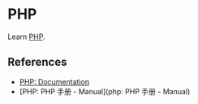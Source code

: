 # PHP

Learn [PHP](https://www.php.net/).

## References

- [PHP: Documentation](https://www.php.net/docs.php)
- [PHP: PHP 手册 - Manual](php: PHP 手册 - Manual)
